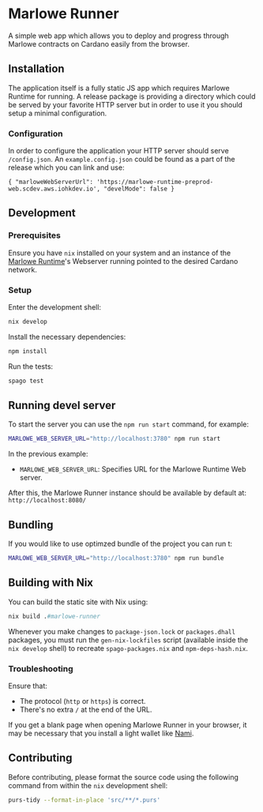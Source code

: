 # Marlowe Runner

A simple web app which allows you to deploy and progress through Marlowe contracts on Cardano easily from the browser.

## Installation

The application itself is a fully static JS app which requires Marlowe Runtime for running. A release package is providing a directory which could be served by your favorite HTTP server but in order to use it you should setup a minimal configuration.

### Configuration

In order to configure the application your HTTP server should serve `/config.json`. An `example.config.json` could be found as a part of the release which you can link and use:

```
{ "marloweWebServerUrl": 'https://marlowe-runtime-preprod-web.scdev.aws.iohkdev.io', "develMode": false }
```


## Development

### Prerequisites

Ensure you have `nix` installed on your system and an instance of the [Marlowe Runtime](https://docs.marlowe.iohk.io/docs/getting-started/deployment-options)'s Webserver running pointed to the desired Cardano network.

### Setup

Enter the development shell:
```bash
nix develop
```

Install the necessary dependencies:
```bash
npm install
```

Run the tests:
```bash
spago test
```

## Running devel server

To start the server you can use the `npm run start` command, for example:
```bash
MARLOWE_WEB_SERVER_URL="http://localhost:3780" npm run start
```

In the previous example:
- `MARLOWE_WEB_SERVER_URL`: Specifies URL for the Marlowe Runtime Web server.

After this, the Marlowe Runner instance should be available by default at: `http://localhost:8080/`

## Bundling

If you would like to use optimzed bundle of the project you can run t:

```bash
MARLOWE_WEB_SERVER_URL="http://localhost:3780" npm run bundle
```

## Building with Nix 

You can build the static site with Nix using:
```nix 
nix build .#marlowe-runner
```

Whenever you make changes to `package-json.lock` or `packages.dhall` packages, you must run the 
`gen-nix-lockfiles` script (available inside the `nix develop` shell) to 
recreate `spago-packages.nix` and `npm-deps-hash.nix`.

### Troubleshooting

Ensure that:
  -  The protocol (`http` or `https`) is correct.
  -  There's no extra `/` at the end of the URL.

If you get a blank page when opening Marlowe Runner in your browser, it may be necessary that you install a light wallet like [Nami](https://namiwallet.io/).

## Contributing

Before contributing, please format the source code using the following command from within the `nix` development shell:

```bash
purs-tidy --format-in-place 'src/**/*.purs'
```
